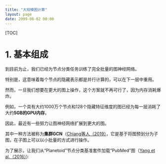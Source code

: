 ```yaml
---
title: "大规模图计算"
layout: page
date: 2099-06-02 00:00
---
```

[TOC]

# 1. 基本组成 

到目前为止，我们已经为节点分类任务训练了完全批量的图神经网络。

特别是，这意味着每个节点的隐藏表示都是并行计算的，可以在下一层中重用。



然而，一旦我们想要在更大的图上操作，这个方案就不再可行了，因为内存消耗爆炸。

例如，一个具有大约1000万个节点和128个隐藏特征维度的图已经为每一层消耗了大约**5GB的GPU内存**。



因此，最近有一些努力让图神经网络扩展到更大的图。

其中一种方法被称为**集群GCN**（[Chiang等人（2019）](https://arxiv.org/abs/1905.07953)，它是基于将图预划分为子图，在子图上可以以小批量的方式进行操作。



为了展示，让我们从“Planetoid”节点分类基准套件加载“PubMed”图（[Yang et al.（2016）](https://arxiv.org/abs/1603.08861)):